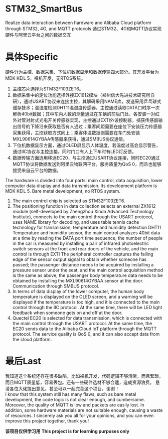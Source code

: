 # STM32_SmartBus
Realize data interaction between hardware and Alibaba Cloud platform through STM32, 4G, and MQTT protocols
通过STM32、4G和MQTT协议实现硬件与阿里云平台之间的数据交互

# 具体Specific
硬件分为主控、数据采集、下位机数据显示和数据传输四大部分。其开发平台为MDK KEIL 5。裸机开发，无RTOS系统。
1. 主控芯片选择为STM32F103ZET6。
2. 数据采集中的定位功能选择外接ZX1612模块（郑州信大先进技术研究所自研），通过USART协议来连接主控，其解码采用NAME库，发送采用乒乓球式缓存技术；温湿度检测DHT11温湿度传感器，主控通过读取DATA口时序一次解析40bit数据；其中车内人数的测量通过在车辆的前后门处，各安装一对红外对管对射式光电开关传感器实现，主控通过EXTI外设控制器，捕获传感器输出信号的下降沿来获取是否有人通过；乘客间距需要在座位下安装压力传感器采集获得，主控获取方式同上；乘客体温数据则需要在车门处安装MXL90614GYBAA传感器来获得，通过SMBUS协议通信。
3. 下位机数据显示方面，通过OLED屏显示人体温度，若温度过高会显示警告，通过IIC协议与主控连接。同时门口有人上下车时有LED灯反馈。
4. 数据传输方面选用移远EC20，与主控通过USART协议连接，同时EC20通过MQTT协议将数据发送到阿里云物联网平台，服务质量为QoS 0，而且也能够接受来自云平台的数据。    

The hardware is divided into four parts: main control, data acquisition, lower computer data display and data transmission. Its development platform is MDK KEIL 5. Bare metal development, no RTOS system.
1. The main control chip is selected as STM32F103ZET6.
2. The positioning function in data collection selects an external ZX1612 module (self-developed by Zhengzhou Xinda Advanced Technology Institute), connects to the main control through the USART protocol, uses NAME library for decoding, and uses table tennis cache technology for transmission; temperature and humidity detection DHT11 Temperature and humidity sensor, the main control analyzes 40bit data at a time by reading the DATA port time sequence; the number of people in the car is measured by installing a pair of infrared photoelectric switch sensors at the front and rear doors of the vehicle, and the main control is through EXTI The peripheral controller captures the falling edge of the sensor output signal to obtain whether someone has passed; the passenger distance needs to be acquired by installing a pressure sensor under the seat, and the main control acquisition method is the same as above; the passenger body temperature data needs to be obtained by installing the MXL90614GYBAA sensor at the door. Communication through SMBUS protocol.
3. In terms of data display of the lower computer, the human body temperature is displayed on the OLED screen, and a warning will be displayed if the temperature is too high, and it is connected to the main control through the IIC protocol. At the same time, there will be LED light feedback when someone gets on and off at the door.
4. Quectel EC20 is selected for data transmission, which is connected with the main control through the USART protocol. At the same time, the EC20 sends data to the Alibaba Cloud IoT platform through the MQTT protocol. The service quality is QoS 0, and it can also accept data from the cloud platform.


# 最后Last
我知道这个系统还存在很多缺陷，比如裸机开发，代码逻辑不够清晰，而且繁琐。而且MQTT质量低，容易丢包。还有一些硬件选材不够合适，造成资源浪费。
恳请各位大佬提出意见，甚至可以一起完善这个项目，谢谢！  
I know that this system still has many flaws, such as bare metal development, the code logic is not clear enough, and cumbersome. Moreover, the quality of MQTT is low and packets are easily lost. In addition, some hardware materials are not suitable enough, causing a waste of resources.
I sincerely ask you all for your opinions, and you can even improve this project together, thank you!

**该项目仅供学习用**
**This project is for learning purposes only**
